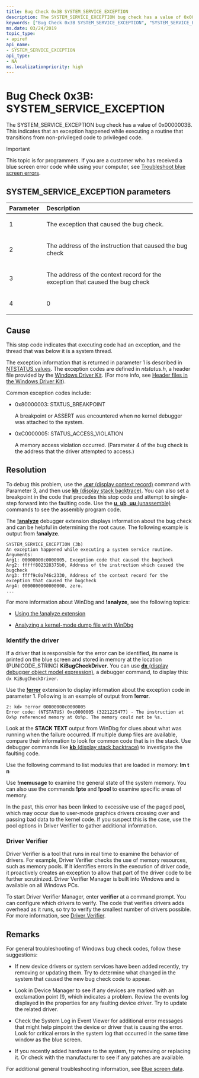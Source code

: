 ```yaml
---
title: Bug Check 0x3B SYSTEM_SERVICE_EXCEPTION
description: The SYSTEM_SERVICE_EXCEPTION bug check has a value of 0x0000003B. This indicates that an exception happened while executing a routine that transitions from non-privileged code to privileged code.
keywords: ["Bug Check 0x3B SYSTEM_SERVICE_EXCEPTION", "SYSTEM_SERVICE_EXCEPTION"]
ms.date: 03/24/2019
topic_type:
- apiref
api_name:
- SYSTEM_SERVICE_EXCEPTION
api_type:
- NA
ms.localizationpriority: high 
---
```


# Bug Check 0x3B: SYSTEM\_SERVICE\_EXCEPTION

The SYSTEM\_SERVICE\_EXCEPTION bug check has a value of 0x0000003B. This indicates that an exception happened while executing a routine that transitions from non-privileged code to privileged code.

> [!IMPORTANT]
> This topic is for programmers. If you are a customer who has received a blue screen error code while using your computer, see [Troubleshoot blue screen errors](https://www.windows.com/stopcode).


## SYSTEM\_SERVICE\_EXCEPTION parameters

<table>
<colgroup>
<col width="20%" />
<col width="80%" />
</colgroup>
<thead>
<tr class="header">
<th align="left">Parameter</th>
<th align="left">Description</th>
</tr>
</thead>
<tbody>
<tr class="odd">
<td align="left"><p>1</p></td>
<td align="left"><p>The exception that caused the bug check. </p></td>
</tr>
<tr class="even">
<td align="left"><p>2</p></td>
<td align="left"><p>The address of the instruction that caused the bug check</p></td>
</tr>
<tr class="odd">
<td align="left"><p>3</p></td>
<td align="left"><p>The address of the context record for the exception that caused the bug check</p></td>
</tr>
<tr class="even">
<td align="left"><p>4</p></td>
<td align="left"><p>0</p></td>
</tr>
</tbody>
</table>


## Cause

This stop code indicates that executing code had an exception, and the thread that was below it is a system thread.

The exception information that is returned in parameter 1 is described in [NTSTATUS values](/openspecs/windows_protocols/ms-erref/596a1078-e883-4972-9bbc-49e60bebca55). The exception codes are defined in *ntstatus.h*, a header file provided by the [Windows Driver Kit](../index.yml). (For more info, see [Header files in the Windows Driver Kit](../gettingstarted/header-files-in-the-windows-driver-kit.md)). 

Common exception codes include:

- 0x80000003: STATUS\_BREAKPOINT

    A breakpoint or ASSERT was encountered when no kernel debugger was attached to the system.

- 0xC0000005: STATUS\_ACCESS\_VIOLATION

    A memory access violation occurred. (Parameter 4 of the bug check is the address that the driver attempted to access.)

## Resolution

To debug this problem, use the [**.cxr** (display context record)](-cxr--display-context-record-.md) command with Parameter 3, and then use [**kb** (display stack backtrace)](k--kb--kc--kd--kp--kp--kv--display-stack-backtrace-.md). You can also set a breakpoint in the code that precedes this stop code and attempt to single-step forward into the faulting code. Use the [**u**, **ub**, **uu** (unassemble)](u--unassemble-.md) commands to see the assembly program code.


The [**!analyze**](-analyze.md) debugger extension displays information about the bug check and can be helpful in determining the root cause. The following example is output from **!analyze**.

```dbgcmd
SYSTEM_SERVICE_EXCEPTION (3b)
An exception happened while executing a system service routine.
Arguments:
Arg1: 00000000c0000005, Exception code that caused the bugcheck
Arg2: fffff802328375b0, Address of the instruction which caused the bugcheck
Arg3: ffff9c0a746c2330, Address of the context record for the exception that caused the bugcheck
Arg4: 0000000000000000, zero.
...
```

For more information about WinDbg and **!analyze**, see the following topics:

 - [Using the !analyze extension](using-the--analyze-extension.md) 

 - [Analyzing a kernel-mode dump file with WinDbg](analyzing-a-kernel-mode-dump-file-with-windbg.md)

### Identify the driver

If a driver that is responsible for the error can be identified, its name is printed on the blue screen and stored in memory at the location (PUNICODE\_STRING) **KiBugCheckDriver**. You can use [**dx** (display debugger object model expression)](dx--display-visualizer-variables-.md), a debugger command, to display this: `dx KiBugCheckDriver`.

Use the [**!error**](-error.md) extension to display information about the exception code in parameter 1. Following is an example of output from **!error**.

```dbgcmd
2: kd> !error 00000000c0000005
Error code: (NTSTATUS) 0xc0000005 (3221225477) - The instruction at 0x%p referenced memory at 0x%p. The memory could not be %s.
```

Look at the **STACK TEXT** output from WinDbg for clues about what was running when the failure occurred. If multiple dump files are available, compare their information to look for common code that is in the stack. Use debugger commands like [**kb** (display stack backtrace)](k--kb--kc--kd--kp--kp--kv--display-stack-backtrace-.md) to investigate the faulting code.

Use the following command to list modules that are loaded in memory: **lm t n**

Use **!memusage** to examine the general state of the system memory. You can also use the commands **!pte** and **!pool** to examine specific areas of memory. 

In the past, this error has been linked to excessive use of the paged pool, which may occur due to user-mode graphics drivers crossing over and passing bad data to the kernel code. If you suspect this is the case, use the pool options in Driver Verifier to gather additional information.

### Driver Verifier

Driver Verifier is a tool that runs in real time to examine the behavior of drivers. For example, Driver Verifier checks the use of memory resources, such as memory pools. If it identifies errors in the execution of driver code, it proactively creates an exception to allow that part of the driver code to be further scrutinized. Driver Verifier Manager is built into Windows and is available on all Windows PCs. 

To start Driver Verifier Manager, enter **verifier** at a command prompt. You can configure which drivers to verify. The code that verifies drivers adds overhead as it runs, so try to verify the smallest number of drivers possible. For more information, see [Driver Verifier](../devtest/driver-verifier.md).


## Remarks

For general troubleshooting of Windows bug check codes, follow these suggestions:

-   If new device drivers or system services have been added recently, try removing or updating them. Try to determine what changed in the system that caused the new bug check code to appear.

-   Look in Device Manager to see if any devices are marked with an exclamation point (!), which indicates a problem. Review the events log displayed in the properties for any faulting device driver. Try to update the related driver.

-   Check the System Log in Event Viewer for additional error messages that might help pinpoint the device or driver that is causing the error. Look for critical errors in the system log that occurred in the same time window as the blue screen.

-   If you recently added hardware to the system, try removing or replacing it. Or check with the manufacturer to see if any patches are available.

For additional general troubleshooting information, see [Blue screen data](blue-screen-data.md).
